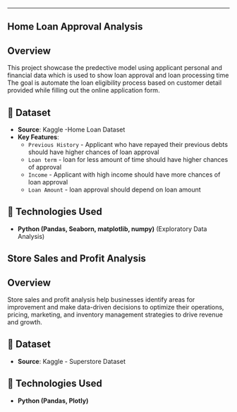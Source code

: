 
---

## **Home Loan Approval Analysis**



## Overview
This project showcase the predective model using applicant personal and financial data which is used to show loan approval and loan processing time 
The goal is automate the loan eligibility process based on customer detail provided while filling out the online application form.

## 📂 Dataset
- **Source**: Kaggle -Home Loan Dataset
- **Key Features**: 
  - `Previous History` - Applicant who have repayed their previous debts should have higher chances of loan approval
  - `Loan term` - loan for less amount of time should have higher chances of approval
  - `Income` - Applicant with high income should have more chances of loan approval
  - `Loan Amount` - loan approval should depend on loan amount

## 🔧 Technologies Used
- **Python (Pandas, Seaborn, matplotlib, numpy)** (Exploratory Data Analysis)

  

## **Store Sales and Profit Analysis**

## Overview
Store sales and profit analysis help businesses identify areas for improvement and make data-driven decisions to optimize their operations, pricing, marketing, and inventory management strategies to drive revenue and growth.

## 📂 Dataset
- **Source**: Kaggle - Superstore Dataset

## 🔧 Technologies Used
- **Python (Pandas, Plotly)** 













